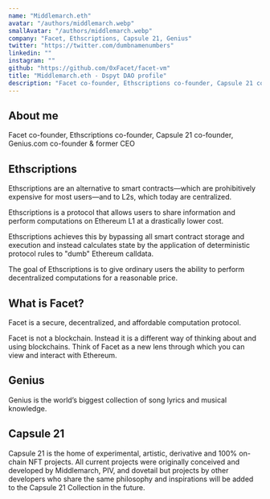 ```yaml
---
name: "Middlemarch.eth"
avatar: "/authors/middlemarch.webp"
smallAvatar: "/authors/middlemarch.webp"
company: "Facet, Ethscriptions, Capsule 21, Genius"
twitter: "https://twitter.com/dumbnamenumbers"
linkedin: ""
instagram: ""
github: "https://github.com/0xFacet/facet-vm"
title: "Middlemarch.eth - Dspyt DAO profile"
description: "Facet co-founder, Ethscriptions co-founder, Capsule 21 co-founder, Genius.com co-founder & former CEO"
---
```


## About me

Facet co-founder, Ethscriptions co-founder, Capsule 21 co-founder, Genius.com co-founder & former CEO

## Ethscriptions

Ethscriptions are an alternative to smart contracts—which are prohibitively expensive for most users—and to L2s, which today are centralized.

Ethscriptions is a protocol that allows users to share information and perform computations on Ethereum L1 at a drastically lower cost.

Ethscriptions achieves this by bypassing all smart contract storage and execution and instead calculates state by the application of deterministic protocol rules to "dumb" Ethereum calldata.

The goal of Ethscriptions is to give ordinary users the ability to perform decentralized computations for a reasonable price.

## What is Facet?

Facet is a secure, decentralized, and affordable computation protocol.

Facet is not a blockchain. Instead it is a different way of thinking about and using blockchains. Think of Facet as a new lens through which you can view and interact with Ethereum.

## Genius

Genius is the world’s biggest collection of song lyrics and musical knowledge.

## Capsule 21

Capsule 21 is the home of experimental, artistic, derivative and 100% on-chain NFT projects. All current projects were originally conceived and developed by Middlemarch, PIV, and dovetail but projects by other developers who share the same philosophy and inspirations will be added to the Capsule 21 Collection in the future.
